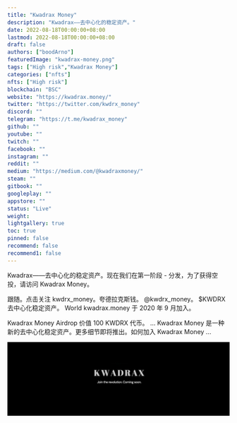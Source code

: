 ```yaml
---
title: "Kwadrax Money"
description: "Kwadrax——去中心化的稳定资产。"
date: 2022-08-18T00:00:00+08:00
lastmod: 2022-08-18T00:00:00+08:00
draft: false
authors: ["boodArno"]
featuredImage: "kwadrax-money.png"
tags: ["High risk","Kwadrax Money"]
categories: ["nfts"]
nfts: ["High risk"]
blockchain: "BSC"
website: "https://kwadrax.money/"
twitter: "https://twitter.com/kwdrx_money"
discord: ""
telegram: "https://t.me/kwadrax_money"
github: ""
youtube: ""
twitch: ""
facebook: ""
instagram: ""
reddit: ""
medium: "https://medium.com/@kwadraxmoney/"
steam: ""
gitbook: ""
googleplay: ""
appstore: ""
status: "Live"
weight: 
lightgallery: true
toc: true
pinned: false
recommend: false
recommend1: false
---
```


Kwadrax——去中心化的稳定资产。现在我们在第一阶段 - 分发，为了获得空投，请访问 Kwadrax Money。

跟随。点击关注 kwdrx_money。夸德拉克斯钱。 @kwdrx_money。 $KWDRX 去中心化稳定资产。 World kwadrax.money 于 2020 年 9 月加入。

Kwadrax Money Airdrop 价值 100 KWDRX 代币。 ... Kwadrax Money 是一种新的去中心化稳定资产。更多细节即将推出。如何加入 Kwadrax Money ...

![1500x500](1500x500.jpg)